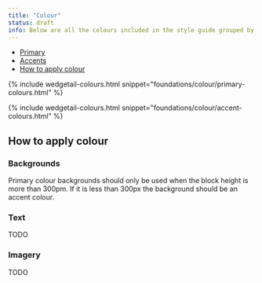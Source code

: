 ```yaml
---
title: "Colour"
status: draft
info: Below are all the colours included in the style guide grouped by the file they reside in.
---
```


- [Primary](#primary)
- [Accents](#accents)
- [How to apply colour](#how-to-apply-colour)

{% include wedgetail-colours.html snippet="foundations/colour/primary-colours.html" %}

{% include wedgetail-colours.html snippet="foundations/colour/accent-colours.html" %}

## How to apply colour <a name="how-to-apply-colour"></a>

### Backgrounds
Primary colour backgrounds should only be used when the block height is more than 300pm. If it is less than 300px the background should be an accent colour.

### Text

TODO

### Imagery

TODO